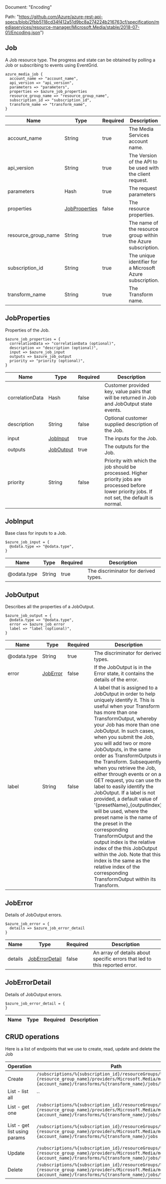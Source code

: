 Document: "Encoding"


Path: "https://github.com/Azure/azure-rest-api-specs/blob/2fbb5118cd34f412a51d9bc8a274224b216763cf/specification/mediaservices/resource-manager/Microsoft.Media/stable/2018-07-01/Encoding.json")

## Job

A Job resource type. The progress and state can be obtained by polling a Job or subscribing to events using EventGrid.

```puppet
azure_media_job {
  account_name => "account_name",
  api_version => "api_version",
  parameters => "parameters",
  properties => $azure_job_properties
  resource_group_name => "resource_group_name",
  subscription_id => "subscription_id",
  transform_name => "transform_name",
}
```

| Name        | Type           | Required       | Description       |
| ------------- | ------------- | ------------- | ------------- |
|account_name | String | true | The Media Services account name. |
|api_version | String | true | The Version of the API to be used with the client request. |
|parameters | Hash | true | The request parameters |
|properties | [JobProperties](#jobproperties) | false | The resource properties. |
|resource_group_name | String | true | The name of the resource group within the Azure subscription. |
|subscription_id | String | true | The unique identifier for a Microsoft Azure subscription. |
|transform_name | String | true | The Transform name. |
        
## JobProperties

Properties of the Job.

```puppet
$azure_job_properties = {
  correlationData => "correlationData (optional)",
  description => "description (optional)",
  input => $azure_job_input
  outputs => $azure_job_output
  priority => "priority (optional)",
}
```

| Name        | Type           | Required       | Description       |
| ------------- | ------------- | ------------- | ------------- |
|correlationData | Hash | false | Customer provided key, value pairs that will be returned in Job and JobOutput state events. |
|description | String | false | Optional customer supplied description of the Job. |
|input | [JobInput](#jobinput) | true | The inputs for the Job. |
|outputs | [JobOutput](#joboutput) | true | The outputs for the Job. |
|priority | String | false | Priority with which the job should be processed. Higher priority jobs are processed before lower priority jobs. If not set, the default is normal. |
        
## JobInput

Base class for inputs to a Job.

```puppet
$azure_job_input = {
  @odata.type => "@odata.type",
}
```

| Name        | Type           | Required       | Description       |
| ------------- | ------------- | ------------- | ------------- |
|@odata.type | String | true | The discriminator for derived types. |
        
## JobOutput

Describes all the properties of a JobOutput.

```puppet
$azure_job_output = {
  @odata.type => "@odata.type",
  error => $azure_job_error
  label => "label (optional)",
}
```

| Name        | Type           | Required       | Description       |
| ------------- | ------------- | ------------- | ------------- |
|@odata.type | String | true | The discriminator for derived types. |
|error | [JobError](#joberror) | false | If the JobOutput is in the Error state, it contains the details of the error. |
|label | String | false | A label that is assigned to a JobOutput in order to help uniquely identify it. This is useful when your Transform has more than one TransformOutput, whereby your Job has more than one JobOutput. In such cases, when you submit the Job, you will add two or more JobOutputs, in the same order as TransformOutputs in the Transform. Subsequently, when you retrieve the Job, either through events or on a GET request, you can use the label to easily identify the JobOutput. If a label is not provided, a default value of '{presetName}_{outputIndex}' will be used, where the preset name is the name of the preset in the corresponding TransformOutput and the output index is the relative index of the this JobOutput within the Job. Note that this index is the same as the relative index of the corresponding TransformOutput within its Transform. |
        
## JobError

Details of JobOutput errors.

```puppet
$azure_job_error = {
  details => $azure_job_error_detail
}
```

| Name        | Type           | Required       | Description       |
| ------------- | ------------- | ------------- | ------------- |
|details | [JobErrorDetail](#joberrordetail) | false | An array of details about specific errors that led to this reported error. |
        
## JobErrorDetail

Details of JobOutput errors.

```puppet
$azure_job_error_detail = {
}
```

| Name        | Type           | Required       | Description       |
| ------------- | ------------- | ------------- | ------------- |



## CRUD operations

Here is a list of endpoints that we use to create, read, update and delete the Job

| Operation | Path | Verb | Description | OperationID |
| ------------- | ------------- | ------------- | ------------- | ------------- |
|Create|`/subscriptions/%{subscription_id}/resourceGroups/%{resource_group_name}/providers/Microsoft.Media/mediaServices/%{account_name}/transforms/%{transform_name}/jobs/%{job_name}`|Put|Creates a Job.|Jobs_Create|
|List - list all|``||||
|List - get one|`/subscriptions/%{subscription_id}/resourceGroups/%{resource_group_name}/providers/Microsoft.Media/mediaServices/%{account_name}/transforms/%{transform_name}/jobs/%{job_name}`|Get|Gets a Job.|Jobs_Get|
|List - get list using params|`/subscriptions/%{subscription_id}/resourceGroups/%{resource_group_name}/providers/Microsoft.Media/mediaServices/%{account_name}/transforms/%{transform_name}/jobs`|Get|Lists all of the Jobs for the Transform.|Jobs_List|
|Update|`/subscriptions/%{subscription_id}/resourceGroups/%{resource_group_name}/providers/Microsoft.Media/mediaServices/%{account_name}/transforms/%{transform_name}/jobs/%{job_name}`|Put|Creates a Job.|Jobs_Create|
|Delete|`/subscriptions/%{subscription_id}/resourceGroups/%{resource_group_name}/providers/Microsoft.Media/mediaServices/%{account_name}/transforms/%{transform_name}/jobs/%{job_name}`|Delete|Deletes a Job.|Jobs_Delete|
